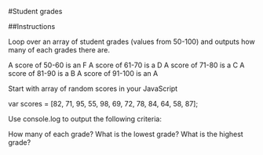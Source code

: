 #Student grades

##Instructions

Loop over an array of student grades (values from 50-100) and outputs how many of each grades there are.

A score of 50-60 is an F
A score of 61-70 is a D
A score of 71-80 is a C
A score of 81-90 is a B
A score of 91-100 is an A

Start with array of random scores in your JavaScript

var scores = [82, 71, 95, 55, 98, 69, 72, 78, 84, 64, 58, 87];

Use console.log to output the following criteria:

How many of each grade?
What is the lowest grade?
What is the highest grade?




